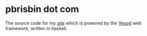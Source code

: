 # pbrisbin dot com

The source code for my [site][] which is powered by the [Yesod][] web 
framework, written in haskell.

[site]:  http://pbrisbin.com      "pbrisbin dot come"
[Yesod]: http://docs.yesodweb.com "yesod web framework"

